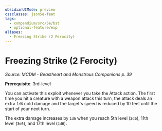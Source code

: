 ```yaml
---
obsidianUIMode: preview
cssclasses: json5e-feat
tags:
  - compendium/src/5e/bst
  - optional-feature/exp
aliases:
  - Freezing Strike (2 Ferocity)
---
```

# Freezing Strike (2 Ferocity)
*Source: MCDM - Beastheart and Monstrous Companions p. 39*  

**Prerequisite**: 3rd-level

You can activate this exploit whenever you take the Attack action. The first time you hit a creature with a weapon attack this turn, the attack deals an extra `1d6` cold damage and the target's speed is reduced by 10 feet until the start of your next turn.

The extra damage increases by `1d6` when you reach 5th level (`2d6`), 11th level (`3d6`), and 17th level (`4d6`).